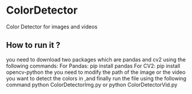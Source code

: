 # ColorDetector
Color Detector for images and videos
## How to run it ?
you need to download two packages which are pandas and cv2 using the following commands:
For Pandas: pip install pandas
For CV2: pip install opencv-python
the you need to modify the path of the image or the video you want to detect the colors in ,and finally run the file using the following command
python ColorDetectorImg.py or python ColorDetectorVid.py
